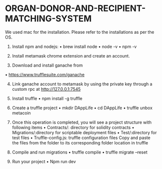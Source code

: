 # ORGAN-DONOR-AND-RECIPIENT-MATCHING-SYSTEM

We used mac for the installation. Please refer to the installations as per the OS.
1. Install npm and nodejs:
• brew install node
• node -v
• npm -v

2. Install metamask chrome extension and create an account.

3. Download and install ganache from 

• https://www.trufflesuite.com/ganache

4. Link ganache account to metamask by using the private key through a 
custom rpc at http://127.0.0.1:7545

5. Install truffle 
• npm install -g truffle

6. Create a truffle project
• mkdir DAppLife
• cd DAppLife
• truffle unbox metacoin

7. Once this operation is completed, you will see a project structure with 
following items
• Contracts/: directory for solidity contracts
• Migrations/:directory for scriptable deployment files
• Test/:directory for test files
• Truffle-config.js: truffle configuration files
Copy and paste the files from the folder to its corresponding folder 
location in truffle

8. Compile and run migrations
• truffle compile
• truffle migrate –reset

9. Run your project 
• Npm run dev 


